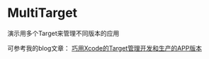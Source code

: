 # MultiTarget

演示用多个Target来管理不同版本的应用

可参考我的blog文章： [巧用Xcode的Target管理开发和生产的APP版本](http://www.up4dev.com/2015/09/07/use-xcode-targets/)
